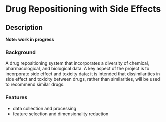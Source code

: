 # Drug Repositioning with Side Effects

## Description

**Note: work in progress**

### Background
A drug repositioning system that incorporates a diversity of chemical, pharmacological, and biological data. A key aspect of the project is to incorporate side effect and toxicity data; it is intended that dissimilarities in side effect and toxicity between drugs, rather than similarities, will be used to recommend similar drugs.

### Features
- data collection and processing
- feature selection and dimensionality reduction

